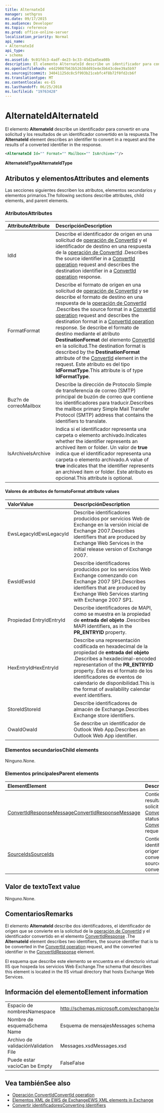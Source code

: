 ```yaml
---
title: AlternateId
manager: sethgros
ms.date: 09/17/2015
ms.audience: Developer
ms.topic: reference
ms.prod: office-online-server
localization_priority: Normal
api_name:
- AlternateId
api_type:
- schema
ms.assetid: 9c01fdc3-4adf-4e23-bc33-45d2a45ea08b
description: El elemento AlternateId describe un identificador para convertir en una solicitud y los resultados de un identificador convertido en la respuesta.
ms.openlocfilehash: e4d29087b63b52638dd93e4e3b643cdee39a5b97
ms.sourcegitcommit: 34041125dc8c5f993b21cebfc4f8b72f0fd2cb6f
ms.translationtype: MT
ms.contentlocale: es-ES
ms.lasthandoff: 06/25/2018
ms.locfileid: "19763428"
---
```

# <a name="alternateid"></a><span data-ttu-id="b1e06-103">AlternateId</span><span class="sxs-lookup"><span data-stu-id="b1e06-103">AlternateId</span></span>

<span data-ttu-id="b1e06-104">El elemento **AlternateId** describe un identificador para convertir en una solicitud y los resultados de un identificador convertido en la respuesta.</span><span class="sxs-lookup"><span data-stu-id="b1e06-104">The **AlternateId** element describes an identifier to convert in a request and the results of a converted identifier in the response.</span></span> 
  
```XML
<AlternateId Id="" Format="" Mailbox="" IsArchive=""/>
```

 <span data-ttu-id="b1e06-105">**AlternateIdType**</span><span class="sxs-lookup"><span data-stu-id="b1e06-105">**AlternateIdType**</span></span>
## <a name="attributes-and-elements"></a><span data-ttu-id="b1e06-106">Atributos y elementos</span><span class="sxs-lookup"><span data-stu-id="b1e06-106">Attributes and elements</span></span>

<span data-ttu-id="b1e06-107">Las secciones siguientes describen los atributos, elementos secundarios y elementos primarios.</span><span class="sxs-lookup"><span data-stu-id="b1e06-107">The following sections describe attributes, child elements, and parent elements.</span></span>
  
### <a name="attributes"></a><span data-ttu-id="b1e06-108">Atributos</span><span class="sxs-lookup"><span data-stu-id="b1e06-108">Attributes</span></span>

|<span data-ttu-id="b1e06-109">**Attribute**</span><span class="sxs-lookup"><span data-stu-id="b1e06-109">**Attribute**</span></span>|<span data-ttu-id="b1e06-110">**Descripción**</span><span class="sxs-lookup"><span data-stu-id="b1e06-110">**Description**</span></span>|
|:-----|:-----|
|<span data-ttu-id="b1e06-111">Id</span><span class="sxs-lookup"><span data-stu-id="b1e06-111">Id</span></span>  <br/> |<span data-ttu-id="b1e06-112">Describe el identificador de origen en una solicitud de [operación de ConvertId](convertid-operation.md) y el identificador de destino en una respuesta de la [operación de ConvertId](convertid-operation.md) .</span><span class="sxs-lookup"><span data-stu-id="b1e06-112">Describes the source identifier in a [ConvertId operation](convertid-operation.md) request and describes the destination identifier in a [ConvertId operation](convertid-operation.md) response.</span></span>  <br/> |
|<span data-ttu-id="b1e06-113">Format</span><span class="sxs-lookup"><span data-stu-id="b1e06-113">Format</span></span>  <br/> |<span data-ttu-id="b1e06-114">Describe el formato de origen en una solicitud de [operación de ConvertId](convertid-operation.md) y se describe el formato de destino en una respuesta de la [operación de ConvertId](convertid-operation.md) .</span><span class="sxs-lookup"><span data-stu-id="b1e06-114">Describes the source format in a [ConvertId operation](convertid-operation.md) request and describes the destination format in a [ConvertId operation](convertid-operation.md) response.</span></span> <span data-ttu-id="b1e06-115">Se describe el formato de destino mediante el atributo **DestinationFormat** del elemento [ConvertId](convertid.md) en la solicitud.</span><span class="sxs-lookup"><span data-stu-id="b1e06-115">The destination format is described by the **DestinationFormat** attribute of the [ConvertId](convertid.md) element in the request.</span></span> <span data-ttu-id="b1e06-116">Este atributo es del tipo **IdFormatType**.</span><span class="sxs-lookup"><span data-stu-id="b1e06-116">This attribute is of type **IdFormatType**.</span></span>  <br/> |
|<span data-ttu-id="b1e06-117">Buz?n de correo</span><span class="sxs-lookup"><span data-stu-id="b1e06-117">Mailbox</span></span>  <br/> |<span data-ttu-id="b1e06-118">Describe la dirección de Protocolo Simple de transferencia de correo (SMTP) principal de buzón de correo que contiene los identificadores para traducir.</span><span class="sxs-lookup"><span data-stu-id="b1e06-118">Describes the mailbox primary Simple Mail Transfer Protocol (SMTP) address that contains the identifiers to translate.</span></span>  <br/> |
|<span data-ttu-id="b1e06-119">IsArchive</span><span class="sxs-lookup"><span data-stu-id="b1e06-119">IsArchive</span></span>  <br/> |<span data-ttu-id="b1e06-120">Indica si el identificador representa una carpeta o elemento archivado.</span><span class="sxs-lookup"><span data-stu-id="b1e06-120">Indicates whether the identifier represents an archived item or folder.</span></span> <span data-ttu-id="b1e06-121">Un valor de **true** indica que el identificador representa una carpeta o elemento archivado.</span><span class="sxs-lookup"><span data-stu-id="b1e06-121">A value of **true** indicates that the identifier represents an archived item or folder.</span></span> <span data-ttu-id="b1e06-122">Este atributo es opcional.</span><span class="sxs-lookup"><span data-stu-id="b1e06-122">This attribute is optional.</span></span>  <br/> |
   
#### <a name="format-attribute-values"></a><span data-ttu-id="b1e06-123">Valores de atributos de formato</span><span class="sxs-lookup"><span data-stu-id="b1e06-123">Format attribute values</span></span>

|<span data-ttu-id="b1e06-124">**Valor**</span><span class="sxs-lookup"><span data-stu-id="b1e06-124">**Value**</span></span>|<span data-ttu-id="b1e06-125">**Descripción**</span><span class="sxs-lookup"><span data-stu-id="b1e06-125">**Description**</span></span>|
|:-----|:-----|
|<span data-ttu-id="b1e06-126">EwsLegacyId</span><span class="sxs-lookup"><span data-stu-id="b1e06-126">EwsLegacyId</span></span>  <br/> |<span data-ttu-id="b1e06-127">Describe identificadores producidos por servicios Web de Exchange en la versión inicial de Exchange 2007.</span><span class="sxs-lookup"><span data-stu-id="b1e06-127">Describes identifiers that are produced by Exchange Web Services in the initial release version of Exchange 2007.</span></span>  <br/> |
|<span data-ttu-id="b1e06-128">EwsId</span><span class="sxs-lookup"><span data-stu-id="b1e06-128">EwsId</span></span>  <br/> |<span data-ttu-id="b1e06-129">Describe identificadores producidos por los servicios Web Exchange comenzando con Exchange 2007 SP1.</span><span class="sxs-lookup"><span data-stu-id="b1e06-129">Describes identifiers that are produced by Exchange Web Services starting with Exchange 2007 SP1.</span></span>  <br/> |
|<span data-ttu-id="b1e06-130">Propiedad EntryId</span><span class="sxs-lookup"><span data-stu-id="b1e06-130">EntryId</span></span>  <br/> |<span data-ttu-id="b1e06-131">Describe identificadores de MAPI, como se muestra en la propiedad de **entrada del objeto** .</span><span class="sxs-lookup"><span data-stu-id="b1e06-131">Describes MAPI identifiers, as in the **PR_ENTRYID** property.</span></span>  <br/> |
|<span data-ttu-id="b1e06-132">HexEntryId</span><span class="sxs-lookup"><span data-stu-id="b1e06-132">HexEntryId</span></span>  <br/> |<span data-ttu-id="b1e06-133">Describe una representación codificada en hexadecimal de la propiedad de **entrada del objeto** .</span><span class="sxs-lookup"><span data-stu-id="b1e06-133">Describes a hexadecimal-encoded representation of the **PR_ENTRYID** property.</span></span> <span data-ttu-id="b1e06-134">Éste es el formato de los identificadores de eventos de calendario de disponibilidad.</span><span class="sxs-lookup"><span data-stu-id="b1e06-134">This is the format of availability calendar event identifiers.</span></span>  <br/> |
|<span data-ttu-id="b1e06-135">StoreId</span><span class="sxs-lookup"><span data-stu-id="b1e06-135">StoreId</span></span>  <br/> |<span data-ttu-id="b1e06-136">Describe identificadores de almacén de Exchange.</span><span class="sxs-lookup"><span data-stu-id="b1e06-136">Describes Exchange store identifiers.</span></span>  <br/> |
|<span data-ttu-id="b1e06-137">OwaId</span><span class="sxs-lookup"><span data-stu-id="b1e06-137">OwaId</span></span>  <br/> |<span data-ttu-id="b1e06-138">Se describe un identificador de Outlook Web App.</span><span class="sxs-lookup"><span data-stu-id="b1e06-138">Describes an Outlook Web App identifier.</span></span>  <br/> |
   
### <a name="child-elements"></a><span data-ttu-id="b1e06-139">Elementos secundarios</span><span class="sxs-lookup"><span data-stu-id="b1e06-139">Child elements</span></span>

<span data-ttu-id="b1e06-140">Ninguno.</span><span class="sxs-lookup"><span data-stu-id="b1e06-140">None.</span></span>
  
### <a name="parent-elements"></a><span data-ttu-id="b1e06-141">Elementos principales</span><span class="sxs-lookup"><span data-stu-id="b1e06-141">Parent elements</span></span>

|<span data-ttu-id="b1e06-142">**Element**</span><span class="sxs-lookup"><span data-stu-id="b1e06-142">**Element**</span></span>|<span data-ttu-id="b1e06-143">**Descripción**</span><span class="sxs-lookup"><span data-stu-id="b1e06-143">**Description**</span></span>|
|:-----|:-----|
|[<span data-ttu-id="b1e06-144">ConvertIdResponseMessage</span><span class="sxs-lookup"><span data-stu-id="b1e06-144">ConvertIdResponseMessage</span></span>](convertidresponsemessage.md) <br/> |<span data-ttu-id="b1e06-145">Contiene el estado y el resultado de una solicitud de [operación ConvertId](convertid-operation.md) .</span><span class="sxs-lookup"><span data-stu-id="b1e06-145">Contains the status and result of a [ConvertId operation](convertid-operation.md) request.</span></span>  <br/> |
|[<span data-ttu-id="b1e06-146">SourceIds</span><span class="sxs-lookup"><span data-stu-id="b1e06-146">SourceIds</span></span>](sourceids.md) <br/> |<span data-ttu-id="b1e06-147">Contiene los identificadores de origen para convertir.</span><span class="sxs-lookup"><span data-stu-id="b1e06-147">Contains the source identifiers to convert.</span></span>  <br/> |
   
## <a name="text-value"></a><span data-ttu-id="b1e06-148">Valor de texto</span><span class="sxs-lookup"><span data-stu-id="b1e06-148">Text value</span></span>

<span data-ttu-id="b1e06-149">Ninguno.</span><span class="sxs-lookup"><span data-stu-id="b1e06-149">None.</span></span>
  
## <a name="remarks"></a><span data-ttu-id="b1e06-150">Comentarios</span><span class="sxs-lookup"><span data-stu-id="b1e06-150">Remarks</span></span>

<span data-ttu-id="b1e06-151">El elemento **AlternateId** describe dos identificadores, el identificador de origen que se convierte en la solicitud de la [operación de ConvertId](convertid-operation.md) y el identificador convertido en el elemento [ConvertIdResponse](convertidresponse.md) .</span><span class="sxs-lookup"><span data-stu-id="b1e06-151">The **AlternateId** element describes two identifiers, the source identifier that is to be converted in the [ConvertId operation](convertid-operation.md) request, and the converted identifier in the [ConvertIdResponse](convertidresponse.md) element.</span></span> 
  
<span data-ttu-id="b1e06-152">El esquema que describe este elemento se encuentra en el directorio virtual IIS que hospeda los servicios Web Exchange.</span><span class="sxs-lookup"><span data-stu-id="b1e06-152">The schema that describes this element is located in the IIS virtual directory that hosts Exchange Web Services.</span></span>
  
## <a name="element-information"></a><span data-ttu-id="b1e06-153">Información del elemento</span><span class="sxs-lookup"><span data-stu-id="b1e06-153">Element information</span></span>

||||
|:-----|:-----|:-----|
|<span data-ttu-id="b1e06-154">Espacio de nombres</span><span class="sxs-lookup"><span data-stu-id="b1e06-154">Namespace</span></span>  <br/> |http://schemas.microsoft.com/exchange/services/2006/messages  <br/> |http://schemas.microsoft.com/exchange/services/2006/types  <br/> |
|<span data-ttu-id="b1e06-155">Nombre de esquema</span><span class="sxs-lookup"><span data-stu-id="b1e06-155">Schema Name</span></span>  <br/> |<span data-ttu-id="b1e06-156">Esquema de mensajes</span><span class="sxs-lookup"><span data-stu-id="b1e06-156">Messages schema</span></span>  <br/> |<span data-ttu-id="b1e06-157">Esquema de tipos</span><span class="sxs-lookup"><span data-stu-id="b1e06-157">Types schema</span></span>  <br/> |
|<span data-ttu-id="b1e06-158">Archivo de validación</span><span class="sxs-lookup"><span data-stu-id="b1e06-158">Validation File</span></span>  <br/> |<span data-ttu-id="b1e06-159">Messages.xsd</span><span class="sxs-lookup"><span data-stu-id="b1e06-159">Messages.xsd</span></span>  <br/> |<span data-ttu-id="b1e06-160">Types.xsd</span><span class="sxs-lookup"><span data-stu-id="b1e06-160">Types.xsd</span></span>  <br/> |
|<span data-ttu-id="b1e06-161">Puede estar vacío</span><span class="sxs-lookup"><span data-stu-id="b1e06-161">Can be Empty</span></span>  <br/> |<span data-ttu-id="b1e06-162">False</span><span class="sxs-lookup"><span data-stu-id="b1e06-162">False</span></span>  <br/> |<span data-ttu-id="b1e06-163">False</span><span class="sxs-lookup"><span data-stu-id="b1e06-163">False</span></span>  <br/> |
   
## <a name="see-also"></a><span data-ttu-id="b1e06-164">Vea también</span><span class="sxs-lookup"><span data-stu-id="b1e06-164">See also</span></span>

- [<span data-ttu-id="b1e06-165">Operación ConvertId</span><span class="sxs-lookup"><span data-stu-id="b1e06-165">ConvertId operation</span></span>](convertid-operation.md)
- [<span data-ttu-id="b1e06-166">Elementos XML de EWS de Exchange</span><span class="sxs-lookup"><span data-stu-id="b1e06-166">EWS XML elements in Exchange</span></span>](ews-xml-elements-in-exchange.md)
- [<span data-ttu-id="b1e06-167">Convertir identificadores</span><span class="sxs-lookup"><span data-stu-id="b1e06-167">Converting Identifiers</span></span>](http://msdn.microsoft.com/library/a5391746-b6ef-4f48-8fc8-8255258651aa%28Office.15%29.aspx)

